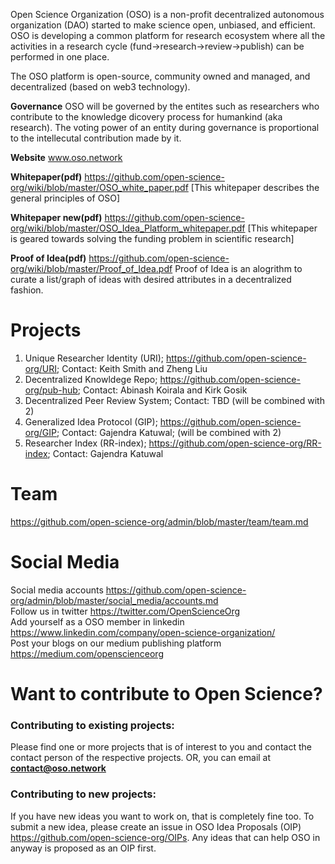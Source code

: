 Open Science Organization (OSO) is a non-profit decentralized autonomous organization (DAO) started to make science open, unbiased, and efficient. OSO is developing a common platform for research ecosystem where all the activities in a research cycle (fund->research->review->publish) can be performed in one place. 

The OSO platform is open-source, community owned and managed, and decentralized (based on web3 technology).

**Governance** 
OSO will be governed by the entites such as researchers who contribute to the knowledge dicovery process for humankind (aka research). The voting power of an entity during governance is proportional to the intellecutal contribution made by it. 


**Website** www.oso.network


**Whitepaper(pdf)** https://github.com/open-science-org/wiki/blob/master/OSO_white_paper.pdf
[This whitepaper describes the general principles of OSO]

**Whitepaper new(pdf)** https://github.com/open-science-org/wiki/blob/master/OSO_Idea_Platform_whitepaper.pdf
[This whitepaper is geared towards solving the funding problem in scientific research]

**Proof of Idea(pdf)** https://github.com/open-science-org/wiki/blob/master/Proof_of_Idea.pdf Proof of Idea is an alogrithm to curate a list/graph of ideas with desired attributes in a decentralized fashion.

# Projects
1. Unique Researcher Identity (URI); https://github.com/open-science-org/URI; Contact: Keith Smith and Zheng Liu
2. Decentralized Knowldege Repo; https://github.com/open-science-org/pub-hub; Contact: Abinash Koirala and Kirk Gosik
3. Decentralized Peer Review System; Contact: TBD (will be combined with 2)
4. Generalized Idea Protocol (GIP); https://github.com/open-science-org/GIP; Contact: Gajendra Katuwal; (will be combined with 2)
5. Researcher Index (RR-index); https://github.com/open-science-org/RR-index; Contact: Gajendra Katuwal

# Team
https://github.com/open-science-org/admin/blob/master/team/team.md

# Social Media
Social media accounts https://github.com/open-science-org/admin/blob/master/social_media/accounts.md   
Follow us in twitter https://twitter.com/OpenScienceOrg    
Add yourself as a OSO member in linkedin  https://www.linkedin.com/company/open-science-organization/   
Post your blogs on our medium publishing platform https://medium.com/openscienceorg

# Want to contribute to Open Science?
### Contributing to existing projects: 
Please find one or more projects that is of interest to you and contact the contact person of the respective projects. OR, you can email at **contact@oso.network**

### Contributing to new projects: 
If you have new ideas you want to work on, that is completely fine too. To submit a new idea, please create an issue in OSO Idea Proposals (OIP) https://github.com/open-science-org/OIPs. Any ideas that can help OSO in anyway is proposed as an OIP first.

